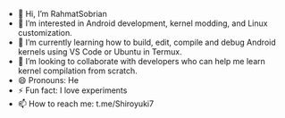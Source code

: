 - 👋 Hi, I’m RahmatSobrian
- 👀 I’m interested in Android development, kernel modding, and Linux customization.
- 🌱 I’m currently learning how to build, edit, compile and debug Android kernels using VS Code or Ubuntu in Termux.
- 💞️ I’m looking to collaborate with developers who can help me learn kernel compilation from scratch.
- 😄 Pronouns: He
- ⚡ Fun fact: I love experiments
- 📫 How to reach me: t.me/Shiroyuki7

<!---
Siroha7/Siroha7 is a ✨ special ✨ repository because its `README.md` (this file) appears on your GitHub profile.
You can click the Preview link to take a look at your changes.
--->
